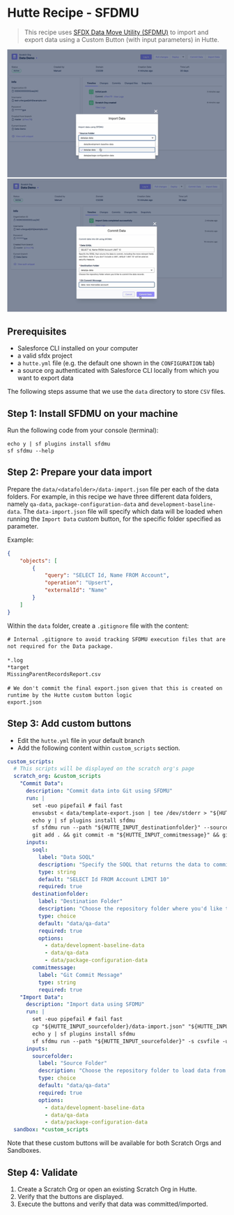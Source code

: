 # Hutte Recipe - SFDMU

> This recipe uses [SFDX Data Move Utility (SFDMU)](https://github.com/forcedotcom/SFDX-Data-Move-Utility) to import and export data using a Custom Button (with input parameters) in Hutte.

<img src="./docs/images/import-data-button.png" alt="drawing" width="700"/>
<img src="./docs/images/commit-data-button.png" alt="drawing" width="700"/>

## Prerequisites

- Salesforce CLI installed on your computer
- a valid sfdx project
- a `hutte.yml` file (e.g. the default one shown in the `CONFIGURATION` tab)
- a source org authenticated with Salesforce CLI locally from which you want to export data

The following steps assume that we use the `data` directory to store `CSV` files.

## Step 1: Install SFDMU on your machine

Run the following code from your console (terminal):

```console
echo y | sf plugins install sfdmu
sf sfdmu --help
```

## Step 2: Prepare your data import

Prepare the `data/<datafolder>/data-import.json` file per each of the data folders. For example, in this recipe we have three different data folders, namely `qa-data`, `package-configuration-data` and `development-baseline-data`. The `data-import.json` file will specify which data will be loaded when running the `Import Data` custom button, for the specific folder specified as parameter.

Example:

```json
{
	"objects": [
		{
			"query": "SELECT Id, Name FROM Account",
			"operation": "Upsert",
			"externalId": "Name"
		}
	]
}
```

Within the `data` folder, create a `.gitignore` file with the content:

```text
# Internal .gitignore to avoid tracking SFDMU execution files that are not required for the Data package.

*.log
*target
MissingParentRecordsReport.csv

# We don't commit the final export.json given that this is created on runtime by the Hutte custom button logic
export.json
```

## Step 3: Add custom buttons

- Edit the `hutte.yml` file in your default branch
- Add the following content within `custom_scripts` section.

```yaml
custom_scripts:
  # This scripts will be displayed on the scratch org's page
  scratch_org: &custom_scripts
    "Commit Data":
      description: "Commit data into Git using SFDMU"
      run: |
        set -euo pipefail # fail fast
        envsubst < data/template-export.json | tee /dev/stderr > "${HUTTE_INPUT_destinationfolder}/export.json"
        echo y | sf plugins install sfdmu
        sf sfdmu run --path "${HUTTE_INPUT_destinationfolder}" --sourceusername "${SALESFORCE_USERNAME}" --targetusername csvfile --filelog 0 -n
        git add . && git commit -m "${HUTTE_INPUT_commitmessage}" && git push origin "${HUTTE_GIT_SOURCE_BRANCH}"
      inputs:
        soql:
          label: "Data SOQL"
          description: "Specify the SOQL that returns the data to commit, including the more relevant fields and filters."
          type: string
          default: "SELECT Id FROM Account LIMIT 10"
          required: true
        destinationfolder:
          label: "Destination Folder"
          description: "Choose the repository folder where you'd like to commit the data records."
          type: choice
          default: "data/qa-data"
          required: true
          options:
            - data/development-baseline-data
            - data/qa-data
            - data/package-configuration-data
        commitmessage:
          label: "Git Commit Message"
          type: string
          required: true
    "Import Data":
      description: "Import data using SFDMU"
      run: |
        set -euo pipefail # fail fast
        cp "${HUTTE_INPUT_sourcefolder}/data-import.json" "${HUTTE_INPUT_sourcefolder}/export.json"
        echo y | sf plugins install sfdmu
        sf sfdmu run --path "${HUTTE_INPUT_sourcefolder}" -s csvfile -u "${SALESFORCE_USERNAME}" --filelog 0 -n
      inputs:
        sourcefolder:
          label: "Source Folder"
          description: "Choose the repository folder to load data from."
          type: choice
          default: "data/qa-data"
          required: true
          options:
            - data/development-baseline-data
            - data/qa-data
            - data/package-configuration-data
  sandbox: *custom_scripts
```

Note that these custom buttons will be available for both Scratch Orgs and Sandboxes.

## Step 4: Validate

1. Create a Scratch Org or open an existing Scratch Org in Hutte.
2. Verify that the buttons are displayed.
3. Execute the buttons and verify that data was committed/imported.
